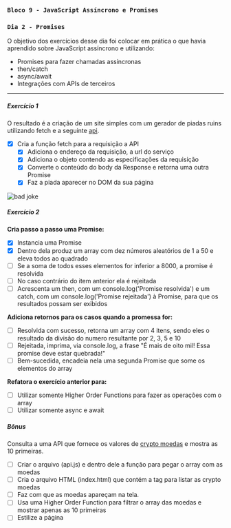 ### `Bloco 9 - JavaScript Assíncrono e Promises`

### `Dia 2 - Promises`

O objetivo dos exercícios desse dia foi colocar em prática o que havia aprendido sobre JavaScript assíncrono e utilizando:

- Promises para fazer chamadas assíncronas
- then/catch
- async/await
- Integrações com APIs de terceiros

---

##### Exercício 1

O resultado é a criação de um site simples com um gerador de piadas ruins utilizando fetch e a seguinte [api](https://icanhazdadjoke.com/api).

- [x] Cria a função fetch para a requisição a API
  - [x] Adiciona o endereço da requisição, a url do serviço
  - [x] Adiciona o objeto contendo as especificações da requisição
  - [x] Converte o conteúdo do body da Response e retorna uma outra Promise
  - [x] Faz a piada aparecer no DOM da sua página

![bad joke](./img/bad_joke.png)

##### Exercício 2

**Cria passo a passo uma Promise:**

- [x] Instancia uma Promise
- [x] Dentro dela produz um array com dez números aleatórios de 1 a 50 e eleva todos ao quadrado
- [ ] Se a soma de todos esses elementos for inferior a 8000, a promise é resolvida
- [ ] No caso contrário do item anterior ela é rejeitada
- [ ] Acrescenta um then, com um console.log('Promise resolvida') e um catch, com um console.log('Promise rejeitada') à Promise, para que os resultados possam ser exibidos

**Adiciona retornos para os casos quando a promessa for:**

- [ ] Resolvida com sucesso, retorna um array com 4 itens, sendo eles o resultado da divisão do numero resultante por 2, 3, 5 e 10
- [ ] Rejeitada, imprima, via console.log, a frase "É mais de oito mil! Essa promise deve estar quebrada!"
- [ ] Bem-sucedida, encadeia nela uma segunda Promise que some os elementos do array

**Refatora o exercício anterior para:**

- [ ] Utilizar somente Higher Order Functions para fazer as operações com o array
- [ ] Utilizar somente async e await

##### Bônus

Consulta a uma API que fornece os valores de [crypto moedas](https://docs.coincap.io/) e mostra as 10 primeiras.

- [ ] Criar o arquivo (api.js) e dentro dele a função para pegar o array com as moedas
- [ ] Cria o arquivo HTML (index.html) que contém a tag para listar as crypto moedas
- [ ] Faz com que as moedas apareçam na tela.
- [ ] Usa uma Higher Order Function para filtrar o array das moedas e mostrar apenas as 10 primeiras
- [ ] Estilize a página
